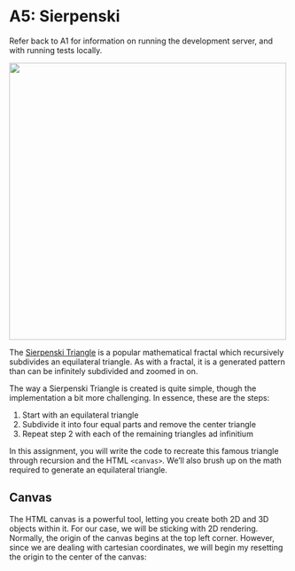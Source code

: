 # A5: Sierpenski

Refer back to A1 for information on running the development server, and with running tests locally.

<img src="https://user-images.githubusercontent.com/207651/187332099-b3f5116c-f45d-4d21-8b6d-e61dbc8f1f62.gif" width="500">

The [Sierpenski Triangle](https://en.wikipedia.org/wiki/Sierpi%C5%84ski_triangle) is a popular mathematical fractal which recursively subdivides an equilateral triangle. As with a fractal, it is a generated pattern than can be infinitely subdivided and zoomed in on.

The way a Sierpenski Triangle is created is quite simple, though the implementation a bit more challenging. In essence, these are the steps:

1. Start with an equilateral triangle
2. Subdivide it into four equal parts and remove the center triangle
3. Repeat step 2 with each of the remaining triangles ad infinitium

In this assignment, you will write the code to recreate this famous triangle through recursion and the HTML `<canvas>`. We’ll also brush up on the math required to generate an equilateral triangle. 

## Canvas
The HTML canvas is a powerful tool, letting you create both 2D and 3D objects within it. For our case, we will be sticking with 2D rendering. Normally, the origin of the canvas begins at the top left corner. However, since we are dealing with cartesian coordinates, we will begin my resetting the origin to the center of the canvas:
